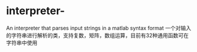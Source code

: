 # interpreter-
An interpreter that parses input strings in a matlab syntax format
一个对输入的字符串进行解析的类，支持复数，矩阵，数组运算，目前有32种通用函数可在字符串中使用

